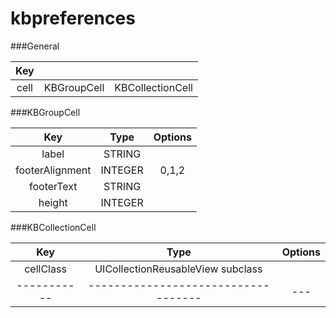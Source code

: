 # kbpreferences

###General 

|  Key |             |                  |
|:----:|:-----------:|:----------------:|
| cell | KBGroupCell | KBCollectionCell |

###KBGroupCell

|       Key       |   Type  | Options |
|:---------------:|:-------:|:-------:|
|      label      |  STRING |         |
| footerAlignment | INTEGER | 0,1,2   |
| footerText      | STRING  |         |
| height          | INTEGER |         |

###KBCollectionCell

|       Key       |   Type  | Options |
|:---------------:|:-------:|:-------:|
| cellClass | UICollectionReusableView subclass |   |
|-----------|-----------------------------------|---|
